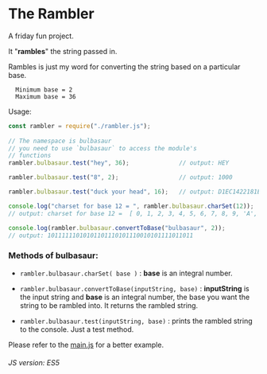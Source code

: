# The Rambler

A friday fun project. 

It "**rambles**" the string passed in.

Rambles is just my word for converting the string based on a particular base.

      Minimum base = 2
      Maximum base = 36

Usage:

```javascript
const rambler = require("./rambler.js");
        
// The namespace is bulbasaur
// you need to use `bulbasaur` to access the module's
// functions
rambler.bulbasaur.test("hey", 36);              // output: HEY

rambler.bulbasaur.test("8", 2);                 // output: 1000

rambler.bulbasaur.test("duck your head", 16);   // output: D1EC1422181E1B11EAD

console.log("charset for base 12 = ", rambler.bulbasaur.charSet(12));
// output: charset for base 12 =  [ 0, 1, 2, 3, 4, 5, 6, 7, 8, 9, 'A', 'B' ]

console.log(rambler.bulbasaur.convertToBase("bulbasaur", 2));
// output: 10111111010101101110101110010101111011011
```

### Methods of bulbasaur:
* `rambler.bulbasaur.charSet( base )` : **base** is an integral number.

* `rambler.bulbasaur.convertToBase(inputString, base)` : **inputString** is 
the input string and **base** is an integral number, the base you want the 
string to be rambled into. It returns the rambled string.

* `rambler.bulbasaur.test(inputString, base)` : prints the rambled string to 
the console. Just a test method.

Please refer to the [main.js](./main.js) for a better example.

###### JS version: ES5